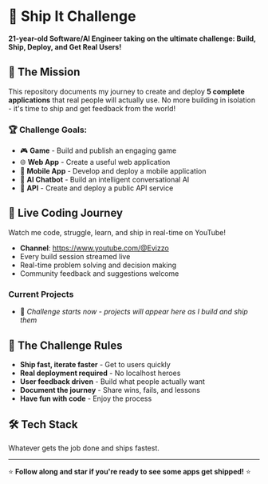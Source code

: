 # 🚀 Ship It Challenge

**21-year-old Software/AI Engineer taking on the ultimate challenge: Build, Ship, Deploy, and Get Real Users!**

## 🎯 The Mission

This repository documents my journey to create and deploy **5 complete applications** that real people will actually use. No more building in isolation - it's time to ship and get feedback from the world!

### 🏆 Challenge Goals:
- 🎮 **Game** - Build and publish an engaging game
- 🌐 **Web App** - Create a useful web application  
- 📱 **Mobile App** - Develop and deploy a mobile application
- 🤖 **AI Chatbot** - Build an intelligent conversational AI
- 🔗 **API** - Create and deploy a public API service

## 🎥 Live Coding Journey

Watch me code, struggle, learn, and ship in real-time on YouTube!
- **Channel**: https://www.youtube.com/@Evizzo
- Every build session streamed live
- Real-time problem solving and decision making
- Community feedback and suggestions welcome

### Current Projects
- 🔨 *Challenge starts now - projects will appear here as I build and ship them*

## 🎪 The Challenge Rules

- **Ship fast, iterate faster** - Get to users quickly
- **Real deployment required** - No localhost heroes
- **User feedback driven** - Build what people actually want
- **Document the journey** - Share wins, fails, and lessons
- **Have fun with code** - Enjoy the process

## 🛠️ Tech Stack

Whatever gets the job done and ships fastest.

---

⭐ **Follow along and star if you're ready to see some apps get shipped!** ⭐ 